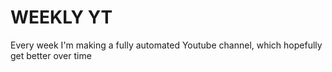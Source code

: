# WEEKLY YT
Every week I'm making a fully automated Youtube channel, which hopefully get better over time
